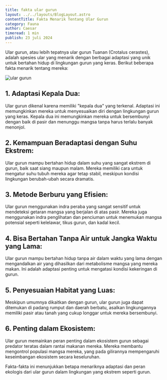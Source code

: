 ```yaml
---
title: fakta ular gurun
layout: ../../layouts/BlogLayout.astro
contentTitle: Fakta Menarik Tentang Ular Gurun
category: Fauna
author: Caesar
timeread: 1 min
publish: 23 juli 2024
---
```


Ular gurun, atau lebih tepatnya ular gurun Tuanan (Crotalus cerastes), adalah spesies ular yang menarik dengan berbagai adaptasi yang unik untuk bertahan hidup di lingkungan gurun yang keras. Berikut beberapa fakta menarik tentang mereka:

![ular gurun](https://img.okezone.com/content/2023/12/18/406/2941096/viral-ratusan-ular-berbisa-dan-kalajengking-bermunculan-di-kota-makkah-pertanda-apa-4clGsJ8Bnb.JPG)

## 1. Adaptasi Kepala Dua:
Ular gurun dikenal karena memiliki "kepala dua" yang terkenal. Adaptasi ini memungkinkan mereka untuk menyesuaikan diri dengan lingkungan gurun yang keras. Kepala dua ini memungkinkan mereka untuk bersembunyi dengan baik di pasir dan menunggu mangsa tanpa harus terlalu banyak menonjol.

## 2. Kemampuan Beradaptasi dengan Suhu Ekstrem:
Ular gurun mampu bertahan hidup dalam suhu yang sangat ekstrem di gurun, baik saat siang maupun malam. Mereka memiliki cara untuk mengatur suhu tubuh mereka agar tetap stabil, meskipun kondisi lingkungan berubah-ubah secara dramatis.

## 3. Metode Berburu yang Efisien:
Ular gurun menggunakan indra peraba yang sangat sensitif untuk mendeteksi getaran mangsa yang berjalan di atas pasir. Mereka juga menggunakan indra penglihatan dan penciuman untuk menemukan mangsa potensial seperti kelelawar, tikus gurun, dan kadal kecil.

## 4. Bisa Bertahan Tanpa Air untuk Jangka Waktu yang Lama:
Ular gurun mampu bertahan hidup tanpa air dalam waktu yang lama dengan mengandalkan air yang dihasilkan dari metabolisme mangsa yang mereka makan. Ini adalah adaptasi penting untuk mengatasi kondisi kekeringan di gurun.

## 5. Penyesuaian Habitat yang Luas:
Meskipun umumnya dikaitkan dengan gurun, ular gurun juga dapat ditemukan di padang rumput dan daerah berbatu, asalkan lingkungannya memiliki pasir atau tanah yang cukup longgar untuk mereka bersembunyi.

## 6. Penting dalam Ekosistem:
Ular gurun memainkan peran penting dalam ekosistem gurun sebagai predator teratas dalam rantai makanan mereka. Mereka membantu mengontrol populasi mangsa mereka, yang pada gilirannya mempengaruhi keseimbangan ekosistem secara keseluruhan.

Fakta-fakta ini menunjukkan betapa menariknya adaptasi dan peran ekologis dari ular gurun dalam lingkungan yang ekstrem seperti gurun.